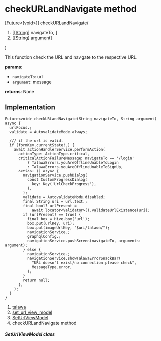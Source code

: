 
<div>

# checkURLandNavigate method

</div>


[[Future](https://api.flutter.dev/flutter/dart-core/Future-class.html)\<[void\>]]
checkURLandNavigate(

1.  [[[String](https://api.flutter.dev/flutter/dart-core/String-class.html)]
    navigateTo,
    ]
2.  [[[String](https://api.flutter.dev/flutter/dart-core/String-class.html)]
    argument]

)



This function check the URL and navigate to the respective URL.

**params**:

-   `navigateTo`: url
-   `argument`: message

**returns**: None



## Implementation

``` language-dart
Future<void> checkURLandNavigate(String navigateTo, String argument) async {
  urlFocus.;
  validate = AutovalidateMode.always;

  /// if the url is valid.
  if (formKey.currentState!.) {
    await actionHandlerService.performAction(
      actionType: ActionType.critical,
      criticalActionFailureMessage: navigateTo == '/login'
          ? TalawaErrors.youAreOfflineUnableToLogin
          : TalawaErrors.youAreOfflineUnableToSignUp,
      action: () async {
        navigationService.pushDialog(
          const CustomProgressDialog(
            key: Key('UrlCheckProgress'),
          ),
        );
        validate = AutovalidateMode.disabled;
        final String uri = url.text.;
        final bool? urlPresent =
            await locator<Validator>().validateUrlExistence(uri);
        if (urlPresent! == true) {
          final box = Hive.box('url');
          box.put(urlKey, uri);
          box.put(imageUrlKey, "$uri/talawa/");
          navigationService.;
          graphqlConfig.;
          navigationService.pushScreen(navigateTo, arguments: argument);
        } else {
          navigationService.;
          navigationService.showTalawaErrorSnackBar(
            "URL doesn't exist/no connection please check",
            MessageType.error,
          );
        }
        return null;
      },
    );
  }
}
```







1.  [talawa](../../index.html)
2.  [set_url_view_model](../../view_model_pre_auth_view_models_set_url_view_model/)
3.  [SetUrlViewModel](../../view_model_pre_auth_view_models_set_url_view_model/SetUrlViewModel-class.html)
4.  checkURLandNavigate method

##### SetUrlViewModel class







